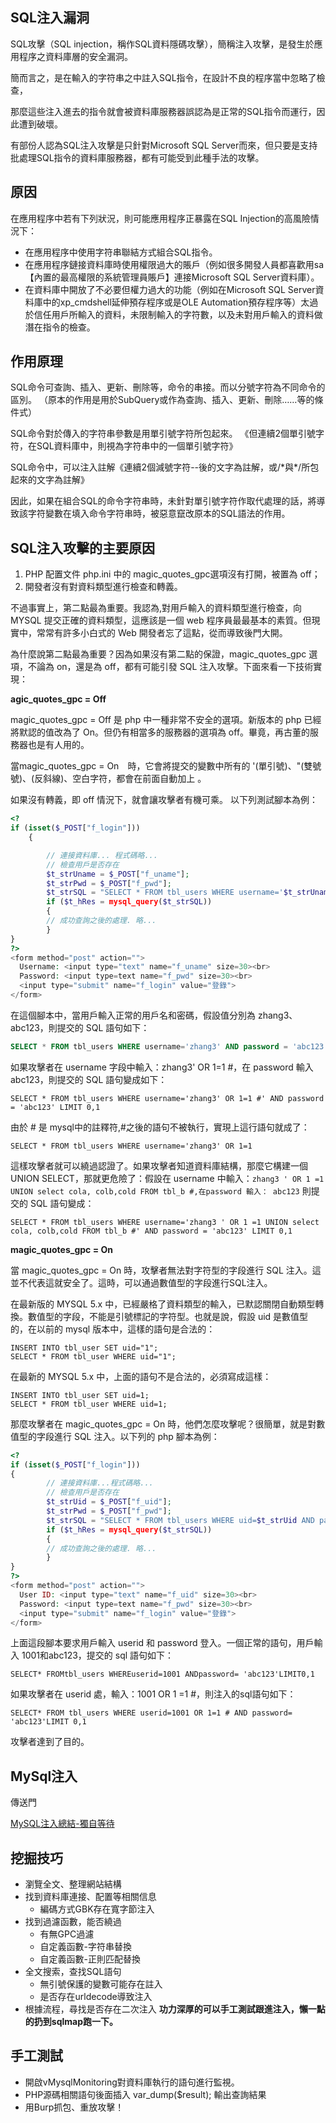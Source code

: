 ## **SQL注入漏洞**
SQL攻擊（SQL injection，稱作SQL資料隱碼攻擊），簡稱注入攻擊，是發生於應用程序之資料庫層的安全漏洞。
<p>
簡而言之，是在輸入的字符串之中註入SQL指令，在設計不良的程序當中忽略了檢查，
<p>
那麼這些注入進去的指令就會被資料庫服務器誤認為是正常的SQL指令而運行，因此遭到破壞。
<p>
有部份人認為SQL注入攻擊是只針對Microsoft SQL Server而來，但只要是支持批處理SQL指令的資料庫服務器，都有可能受到此種手法的攻擊。


## **原因**
在應用程序中若有下列狀況，則可能應用程序正暴露在SQL Injection的高風險情況下：
- 在應用程序中使用字符串聯結方式組合SQL指令。
- 在應用程序鏈接資料庫時使用權限過大的賬戶（例如很多開發人員都喜歡用sa【內置的最高權限的系統管理員賬戶】連接Microsoft SQL Server資料庫）。
- 在資料庫中開放了不必要但權力過大的功能（例如在Microsoft SQL Server資料庫中的xp_cmdshell延伸預存程序或是OLE Automation預存程序等）太過於信任用戶所輸入的資料，未限制輸入的字符數，以及未對用戶輸入的資料做潛在指令的檢查。

## **作用原理**
SQL命令可查詢、插入、更新、刪除等，命令的串接。而以分號字符為不同命令的區別。 （原本的作用是用於SubQuery或作為查詢、插入、更新、刪除……等的條件式）
<p>
SQL命令對於傳入的字符串參數是用單引號字符所包起來。 《但連續2個單引號字符，在SQL資料庫中，則視為字符串中的一個單引號字符》
<p>
SQL命令中，可以注入註解《連續2個減號字符--後的文字為註解，或/*與*/所包起來的文字為註解》
<p>
因此，如果在組合SQL的命令字符串時，未針對單引號字符作取代處理的話，將導致該字符變數在填入命令字符串時，被惡意竄改原本的SQL語法的作用。


## **SQL注入攻擊的主要原因**
1. PHP 配置文件 php.ini 中的 magic_quotes_gpc選項沒有打開，被置為 off；
2. 開發者沒有對資料類型進行檢查和轉義。
<p>
不過事實上，第二點最為重要。我認為,對用戶輸入的資料類型進行檢查，向 MYSQL 提交正確的資料類型，這應該是一個 web 程序員最最基本的素質。但現實中，常常有許多小白式的 Web 開發者忘了這點，從而導致後門大開。
<p>
為什麼說第二點最為重要？因為如果沒有第二點的保證，magic_quotes_gpc 選項，不論為 on，還是為 off，都有可能引發 SQL 注入攻擊。下面來看一下技術實現：

**agic_quotes_gpc = Off**

magic_quotes_gpc = Off 是 php 中一種非常不安全的選項。新版本的 php 已經將默認的值改為了 On。但仍有相當多的服務器的選項為 off。畢竟，再古董的服務器也是有人用的。
<p>
當magic_quotes_gpc = On　時，它會將提交的變數中所有的 '(單引號)、"(雙號號)、(反斜線)、空白字符，都會在前面自動加上 。
<p>
如果沒有轉義，即 off 情況下，就會讓攻擊者有機可乘。
以下列測試腳本為例：

```php
<?
if (isset($_POST["f_login"])) 
	{

		// 連接資料庫... 程式碼略...
		// 檢查用戶是否存在
		$t_strUname = $_POST["f_uname"];
		$t_strPwd = $_POST["f_pwd"];
		$t_strSQL = "SELECT * FROM tbl_users WHERE username='$t_strUname' AND password = '$t_strPwd' LIMIT 0,1";
		if ($t_hRes = mysql_query($t_strSQL)) 
		{
	    // 成功查詢之後的處理. 略...
		}
}
?>
<form method="post" action="">
  Username: <input type="text" name="f_uname" size=30><br>
  Password: <input type=text name="f_pwd" size=30><br>
  <input type="submit" name="f_login" value="登錄">
</form>
```

在這個腳本中，當用戶輸入正常的用戶名和密碼，假設值分別為 zhang3、abc123，則提交的 SQL 語句如下：

```SQL
SELECT * FROM tbl_users WHERE username='zhang3' AND password = 'abc123' LIMIT 0,1
```
如果攻擊者在 username 字段中輸入：zhang3' OR 1=1 #，在 password 輸入 abc123，則提交的 SQL 語句變成如下：
```
SELECT * FROM tbl_users WHERE username='zhang3' OR 1=1 #' AND password = 'abc123' LIMIT 0,1
```
由於 # 是 mysql中的註釋符,#之後的語句不被執行，實現上這行語句就成了：

```
SELECT * FROM tbl_users WHERE username='zhang3' OR 1=1
```
這樣攻擊者就可以繞過認證了。如果攻擊者知道資料庫結構，那麼它構建一個 UNION SELECT，那就更危險了：假設在 username 中輸入：```zhang3 ' OR 1 =1 UNION select cola, colb,cold FROM tbl_b #,在password 輸入： abc123```
則提交的 SQL 語句變成：

```
SELECT * FROM tbl_users WHERE username='zhang3 ' OR 1 =1 UNION select cola, colb,cold FROM tbl_b #' AND password = 'abc123' LIMIT 0,1
```
**magic_quotes_gpc = On**

當 magic_quotes_gpc = On 時，攻擊者無法對字符型的字段進行 SQL 注入。這並不代表這就安全了。這時，可以通過數值型的字段進行SQL注入。
<p>
在最新版的 MYSQL 5.x 中，已經嚴格了資料類型的輸入，已默認關閉自動類型轉換。數值型的字段，不能是引號標記的字符型。也就是說，假設 uid 是數值型的，在以前的 mysql 版本中，這樣的語句是合法的：
<p>

```
INSERT INTO tbl_user SET uid="1";
SELECT * FROM tbl_user WHERE uid="1";
```

在最新的 MYSQL 5.x 中，上面的語句不是合法的，必須寫成這樣：
```
INSERT INTO tbl_user SET uid=1;
SELECT * FROM tbl_user WHERE uid=1;
```

那麼攻擊者在 magic_quotes_gpc = On 時，他們怎麼攻擊呢？很簡單，就是對數值型的字段進行 SQL 注入。以下列的 php 腳本為例：

```php
<?
if (isset($_POST["f_login"])) 
{
		// 連接資料庫...程式碼略...
		// 檢查用戶是否存在
		$t_strUid = $_POST["f_uid"];
		$t_strPwd = $_POST["f_pwd"];
		$t_strSQL = "SELECT * FROM tbl_users WHERE uid=$t_strUid AND password = '$t_strPwd' LIMIT 0,1";
		if ($t_hRes = mysql_query($t_strSQL)) 
		{
	    // 成功查詢之後的處理. 略...
		}
}
?>
<form method="post" action="">
  User ID: <input type="text" name="f_uid" size=30><br>
  Password: <input type=text name="f_pwd" size=30><br>
  <input type="submit" name="f_login" value="登錄">
</form>
```
上面這段腳本要求用戶輸入 userid 和 password 登入。一個正常的語句，用戶輸入 1001和abc123，提交的 sql 語句如下：
```
SELECT* FROMtbl_users WHEREuserid=1001 ANDpassword= 'abc123'LIMIT0,1
```
如果攻擊者在 userid 處，輸入：1001 OR 1 =1 #，則注入的sql語句如下：
```
SELECT* FROM tbl_users WHERE userid=1001 OR 1=1 # AND password= 'abc123'LIMIT 0,1
```
攻擊者達到了目的。

## **MySql注入**

傳送門

[MySQL注入總結-獨自等待](http://www.waitalone.cn/mysql-injection-summary.html)

## **挖掘技巧**
- 瀏覽全文、整理網站結構
- 找到資料庫連接、配置等相關信息
	- 編碼方式GBK存在寬字節注入
- 找到過濾函數，能否繞過
	- 有無GPC過濾
	- 自定義函數-字符串替換
	- 自定義函數-正則匹配替換
- 全文搜索，查找SQL語句
	- 無引號保護的變數可能存在註入
	- 是否存在urldecode導致注入
- 根據流程，尋找是否存在二次注入
**功力深厚的可以手工測試跟進注入，懶一點的扔到sqlmap跑一下。**


## **手工測試**
- 開啟vMysqlMonitoring對資料庫執行的語句進行監視。
- PHP源碼相關語句後面插入 var_dump($result); 輸出查詢結果
- 用Burp抓包、重放攻擊！
